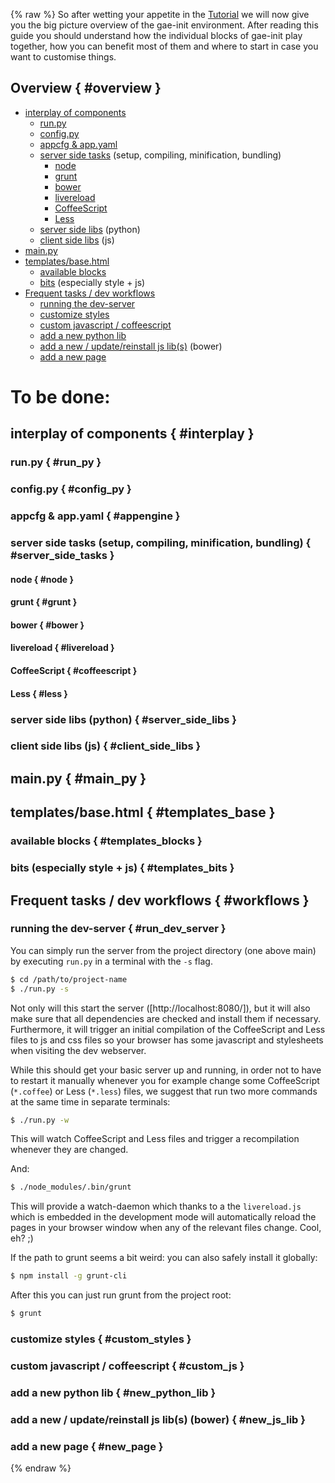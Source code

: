 {% raw %}
So after wetting your appetite in the [Tutorial]({{url_for('tutorial')}}) we
will now give you the big picture overview of the gae-init environment. After
reading this guide you should understand how the individual blocks of gae-init
play together, how you can benefit most of them and where to start in case you
want to customise things.


Overview { #overview }
--------

- [interplay of components](#interplay)
    - [run.py](#run_py)
    - [config.py](#config_py)
    - [appcfg & app.yaml](#appengine)
    - [server side tasks](#server_side_tasks) (setup, compiling, minification, bundling)
        - [node](#node)
        - [grunt](#grunt)
        - [bower](#bower)
        - [livereload](#livereload)
        - [CoffeeScript](#coffeescript)
        - [Less](#less)
    - [server side libs](#server_side_libs) (python)
    - [client side libs](#client_side_libs) (js)
- [main.py](#main_py)
- [templates/base.html](#templates_base)
    - [available blocks](#templates_blocks)
    - [bits](#templates_bits) (especially style + js)
- [Frequent tasks / dev workflows](#workflows)
    - [running the dev-server](#run_dev_server)
    - [customize styles](#custom_styles)
    - [custom javascript / coffeescript](#custom_js)
    - [add a new python lib](#new_python_lib)
    - [add a new / update/reinstall js lib(s)](#new_js_lib) (bower)
    - [add a new page](#new_page)


To be done:
===========


interplay of components { #interplay }
--------------------------------------
### run.py { #run_py }

### config.py { #config_py }

### appcfg & app.yaml { #appengine }

### server side tasks (setup, compiling, minification, bundling) { #server_side_tasks }

#### node { #node }

#### grunt { #grunt }

#### bower { #bower }

#### livereload { #livereload }

#### CoffeeScript { #coffeescript }

#### Less { #less }

### server side libs (python) { #server_side_libs }

### client side libs (js) { #client_side_libs }



main.py { #main_py }
--------------------


templates/base.html { #templates_base }
---------------------------------------

### available blocks { #templates_blocks }

### bits (especially style + js) { #templates_bits }



Frequent tasks / dev workflows { #workflows }
---------------------------------------------

### running the dev-server { #run_dev_server }
You can simply run the server from the project directory (one above main) by
executing `run.py` in a terminal with the `-s` flag.
```bash
$ cd /path/to/project-name
$ ./run.py -s
```
Not only will this start the server ([http://localhost:8080/]), but it will also
make sure that all dependencies are checked and install them if necessary.
Furthermore, it will trigger an initial compilation of the CoffeeScript and Less
files to js and css files so your browser has some javascript and stylesheets
when visiting the dev webserver.

While this should get your basic server up and running, in order not to have to
restart it manually whenever you for example change some CoffeeScript
(`*.coffee`) or Less (`*.less`) files, we suggest that run two more commands at
the same time in separate terminals:
```bash
$ ./run.py -w
```
This will watch CoffeeScript and Less files and trigger a recompilation whenever
they are changed.

And:
```bash
$ ./node_modules/.bin/grunt
```
This will provide a watch-daemon which thanks to a the `livereload.js` which is
embedded in the development mode will automatically reload the pages in your
browser window when any of the relevant files change. Cool, eh? ;)

If the path to grunt seems a bit weird: you can also safely install it globally:
```bash
$ npm install -g grunt-cli
```
After this you can just run grunt from the project root:
```bash
$ grunt
```


### customize styles { #custom_styles }

### custom javascript / coffeescript { #custom_js }

### add a new python lib { #new_python_lib }

### add a new / update/reinstall js lib(s) (bower) { #new_js_lib }

### add a new page { #new_page }

{% endraw %}
